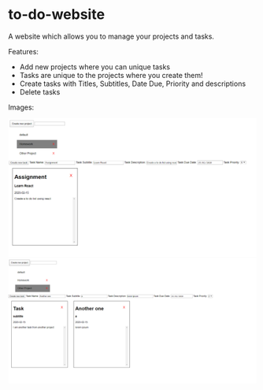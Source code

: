 # to-do-website

A website which allows you to manage your projects and tasks.

Features:
- Add new projects where you can unique tasks
- Tasks are unique to the projects where you create them!
- Create tasks with Titles, Subtitles, Date Due, Priority and descriptions
- Delete tasks

Images:

![](https://github.com/hugowxyz/to-do-website/blob/master/screehshots/1.PNG)
![](https://github.com/hugowxyz/to-do-website/blob/master/screehshots/2.PNG)
